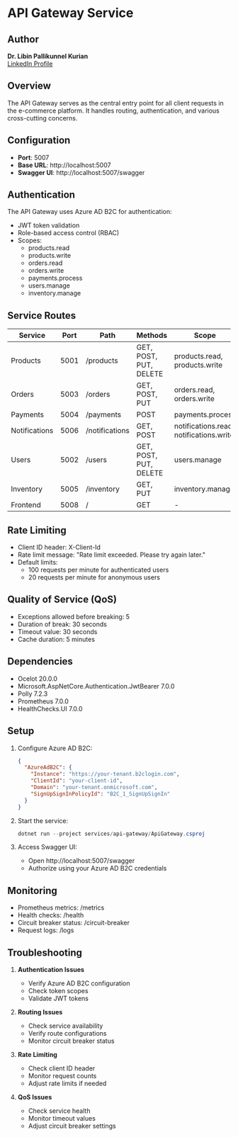 # API Gateway Service

## Author
**Dr. Libin Pallikunnel Kurian**  
[LinkedIn Profile](https://www.linkedin.com/in/dr-libin-pallikunnel-kurian-88741530/)

## Overview
The API Gateway serves as the central entry point for all client requests in the e-commerce platform. It handles routing, authentication, and various cross-cutting concerns.

## Configuration
- **Port**: 5007
- **Base URL**: http://localhost:5007
- **Swagger UI**: http://localhost:5007/swagger

## Authentication
The API Gateway uses Azure AD B2C for authentication:
- JWT token validation
- Role-based access control (RBAC)
- Scopes:
  - products.read
  - products.write
  - orders.read
  - orders.write
  - payments.process
  - users.manage
  - inventory.manage

## Service Routes
| Service | Port | Path | Methods | Scope |
|---------|------|------|---------|-------|
| Products | 5001 | /products | GET, POST, PUT, DELETE | products.read, products.write |
| Orders | 5003 | /orders | GET, POST, PUT | orders.read, orders.write |
| Payments | 5004 | /payments | POST | payments.process |
| Notifications | 5006 | /notifications | GET, POST | notifications.read, notifications.write |
| Users | 5002 | /users | GET, POST, PUT, DELETE | users.manage |
| Inventory | 5005 | /inventory | GET, PUT | inventory.manage |
| Frontend | 5008 | / | GET | - |

## Rate Limiting
- Client ID header: X-Client-Id
- Rate limit message: "Rate limit exceeded. Please try again later."
- Default limits:
  - 100 requests per minute for authenticated users
  - 20 requests per minute for anonymous users

## Quality of Service (QoS)
- Exceptions allowed before breaking: 5
- Duration of break: 30 seconds
- Timeout value: 30 seconds
- Cache duration: 5 minutes

## Dependencies
- Ocelot 20.0.0
- Microsoft.AspNetCore.Authentication.JwtBearer 7.0.0
- Polly 7.2.3
- Prometheus 7.0.0
- HealthChecks.UI 7.0.0

## Setup
1. Configure Azure AD B2C:
   ```json
   {
     "AzureAdB2C": {
       "Instance": "https://your-tenant.b2clogin.com",
       "ClientId": "your-client-id",
       "Domain": "your-tenant.onmicrosoft.com",
       "SignUpSignInPolicyId": "B2C_1_SignUpSignIn"
     }
   }
   ```

2. Start the service:
   ```powershell
   dotnet run --project services/api-gateway/ApiGateway.csproj
   ```

3. Access Swagger UI:
   - Open http://localhost:5007/swagger
   - Authorize using your Azure AD B2C credentials

## Monitoring
- Prometheus metrics: /metrics
- Health checks: /health
- Circuit breaker status: /circuit-breaker
- Request logs: /logs

## Troubleshooting
1. **Authentication Issues**
   - Verify Azure AD B2C configuration
   - Check token scopes
   - Validate JWT tokens

2. **Routing Issues**
   - Check service availability
   - Verify route configurations
   - Monitor circuit breaker status

3. **Rate Limiting**
   - Check client ID header
   - Monitor request counts
   - Adjust rate limits if needed

4. **QoS Issues**
   - Check service health
   - Monitor timeout values
   - Adjust circuit breaker settings 